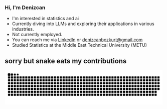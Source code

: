 ### Hi, I'm Denizcan


- I'm interested in statistics and ai<br/>
- Currently diving into LLMs and exploring their applications in various industries.<br/>
- Not currently employed.<br/>
- You can reach me via [LinkedIn](https://www.linkedin.com/in/denizcanbozkurt/) or denizcanbozkurt@gmail.com<br/>
- Studied Statistics at the Middle East Technical University (METU)<br/>

## sorry but snake eats my contributions
<img alt="GitHub Snake" src="https://raw.githubusercontent.com/dnizbzkrt/dnizbzkrt/output/github-contribution-grid-snake-dark.svg" />
